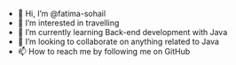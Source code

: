 - 👋 Hi, I’m @fatima-sohail
- 👀 I’m interested in travelling
- 🌱 I’m currently learning Back-end development with Java
- 💞️ I’m looking to collaborate on anything related to Java
- 📫 How to reach me by following me on GitHub

<!---
fatima-sohail/fatima-sohail is a ✨ special ✨ repository because its `README.md` (this file) appears on your GitHub profile.
You can click the Preview link to take a look at your changes.
--->
